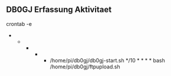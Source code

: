 ## DB0GJ Erfassung Aktivitaet ##

crontab -e
* * * * * /home/pi/db0gj/db0gj-start.sh
*/10 * * * * bash /home/pi/db0gj/ftpupload.sh
